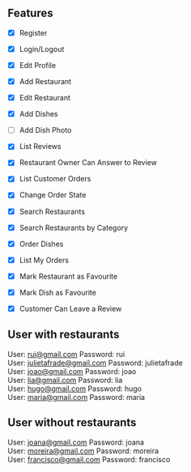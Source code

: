 ## Features

- [x] Register
- [x] Login/Logout
- [x] Edit Profile
- [x] Add Restaurant
- [x] Edit Restaurant
- [x] Add Dishes
- [ ] Add Dish Photo
- [x] List Reviews
- [x] Restaurant Owner Can Answer to Review
- [x] List Customer Orders
- [x] Change Order State
- [x] Search Restaurants
- [x] Search Restaurants by Category
- [x] Order Dishes
- [x] List My Orders
- [x] Mark Restaurant as Favourite
- [x] Mark Dish as Favourite
- [x] Customer Can Leave a Review


## User with restaurants
User: rui@gmail.com Password: rui </br>
User: julietafrade@gmail.com Password: julietafrade </br>
User: joao@gmail.com Password: joao </br>
User: lia@gmail.com Password: lia </br>
User: hugo@gmail.com Password: hugo </br>
User: maria@gmail.com Password: maria </br>

## User without restaurants
User: joana@gmail.com Password: joana </br>
User: moreira@gmail.com Password: moreira </br>
User: francisco@gmail.com Password: francisco </br>
